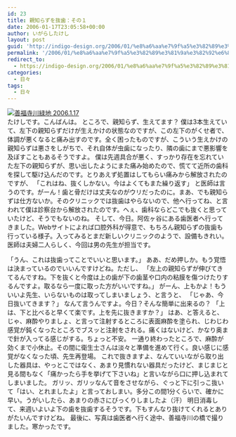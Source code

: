 ```yaml
---
id: 23
title: 親知らずを抜歯：その１
date: 2006-01-17T23:05:58+00:00
author: いがらしたけし
layout: post
guid: 'http://indigo-design.org/2006/01/%e8%a6%aa%e7%9f%a5%e3%82%89%e3%81%9a%e3%82%92%e6%8a%9c%e6%ad%af%ef%bc%9a%e3%81%9d%e3%81%ae%ef%bc%91/'
permalink: '/2006/01/%e8%a6%aa%e7%9f%a5%e3%82%89%e3%81%9a%e3%82%92%e6%8a%9c%e6%ad%af%ef%bc%9a%e3%81%9d%e3%81%ae%ef%bc%91/'
redirect_to:
  - https://indigo-design.org/2006/01/%e8%a6%aa%e7%9f%a5%e3%82%89%e3%81%9a%e3%82%92%e6%8a%9c%e6%ad%af%ef%bc%9a%e3%81%9d%e3%81%ae%ef%bc%91/
categories:
  - 日々
tags:
  - 日々
---
```

<a href="http://blog-imgs-29.fc2.com/a/r/m/armadillo75/050117a.jpg" target="_blank"><img src="http://blog-imgs-29.fc2.com/a/r/m/armadillo75/050117a.jpg" alt="善福寺川緑地 2006.1.17" border="0"></a><br />
たけしです。こんばんは。
ところで、親知らず、生えてます？
僕は3本生えていて、左下の親知らずだけが生えかけの状態なのですが、この左下のがくせ者で、体調が悪くなると痛み出すのです。全く困ったものですが、こういう生えかけの親知らずは悪さをしがちで、それ自体が虫歯になったり、隣の歯にまで悪影響を及ぼすこともあるそうですよ。
僕は先週具合が悪く、すっかり存在を忘れていた左下の親知らずが、思い出したようにまた痛み始めたので、慌てて近所の歯科を探して駆け込んだのです。とりあえず処置はしてもらい痛みから解放されたのですが、
「これはね、抜くしかない。今はよくてもまた繰り返す」
と医師は言うのです。がーん！歯と骨だけは丈夫なのがウリだったのに。まあ、でも親知らずは仕方ないか。そのクリニックでは抜歯はやらないので、他へ行ってね、と言われて僕は診察台から解放されたのです。へぇ、歯科ならどこでも抜くと思っていたけど、そうでもないのね。
そして、今日。阿佐ヶ谷にある歯医者へ行ってきました。Webサイトによれば口腔外科が得意で、もちろん親知らずの抜歯も行っている様子。入ってみるとまだ新しいクリニックのようで、設備もきれい。医師は夫婦二人らしく、今回は男の先生が担当です。

<!--more-->
「うん、これは抜歯ってことでいいと思います。」
ああ、だめ押しか。もう覚悟は決まっているのでいいんですけどね。ただし、
「左上の親知らずが伸びてきてるんですね。下を抜くと今度は上の歯が下の歯茎や口内の粘膜を傷つけたりするんですよ。取るなら一度に取った方がいいですね。」
がーん、上もかよ！もういいよ先生、いらないものは取ってしまいましょう、と言うと、
「じゃあ、今日抜いてきます？」
なんて言うんですよ。今日？そんな簡単に出来るの？
「上は、下と比べると早くて楽です。上を先に抜きますか？」
はあ、と答えると、じゃ、麻酔やりましょ、と言って注射するところに表面麻酔を塗られ、じわじわ感覚が鈍くなったところでブスッと注射をされる。痛くはないけど、かなり奥まで針が入ってる感じがする。ちょっと不安。
一通り終わったところで、麻酔が効くまで小休止。その間に衛生士さんは淡々と準備を進めて行く。良い感じに感覚がなくなった頃、先生再登場。
これで抜きますよ、なんていいながら取り出した器具は、やっとこではなく、あまり見慣れない器具だったけど、まじまじと見る間もなく「痛かったら手を挙げて下さいね」と言いながら口に押し込まれてしまいました。
ガリッ、ガリッなんて音をさせながら、ぐっと下に引っこ抜いて「はい、とれましたよ」と言っておしまい。多分この間1分くらいで、確かに早い。うがいしたら、あまりの赤さにびっくりしましたよ（汗）
明日消毒して、来週いよいよ下の歯を抜歯するそうです。下もすんなり抜けてくれるとありがたいんですけどね。
最後に、写真は歯医者へ行く途中、善福寺川の橋で撮りました。寒かったです。
